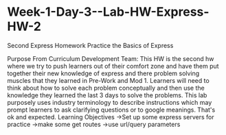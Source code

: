 # Week-1-Day-3--Lab-HW-Express-HW-2
Second Express Homework
Practice the Basics of Express

Purpose From Curriculum Development Team: This HW is the second hw where we try to push learners out of their comfort zone and have them put together their new knowledge of express and there problem solving muscles that they learned in Pre-Work and Mod 1. Learners will need to think about how to solve each problem conceptually and then use the knowledge they learned the last 3 days to solve the problems. This lab purposely uses industry terminology to describe instructions which may prompt learners to ask clarifying questions or to google meanings. That's ok and expected.
Learning Objectives
    ->Set up some express servers for practice
    ->make some get routes
    ->use url/query parameters
